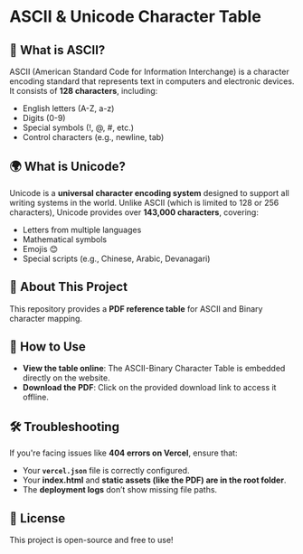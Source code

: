 # ASCII & Unicode Character Table

## 📜 What is ASCII?
ASCII (American Standard Code for Information Interchange) is a character encoding standard that represents text in computers and electronic devices. It consists of **128 characters**, including:
- English letters (A-Z, a-z)
- Digits (0-9)
- Special symbols (!, @, #, etc.)
- Control characters (e.g., newline, tab)

## 🌍 What is Unicode?
Unicode is a **universal character encoding system** designed to support all writing systems in the world. Unlike ASCII (which is limited to 128 or 256 characters), Unicode provides over **143,000 characters**, covering:
- Letters from multiple languages
- Mathematical symbols
- Emojis 😊
- Special scripts (e.g., Chinese, Arabic, Devanagari)

## 📄 About This Project
This repository provides a **PDF reference table** for ASCII and Binary character mapping.

## 🚀 How to Use
- **View the table online**: The ASCII-Binary Character Table is embedded directly on the website.
- **Download the PDF**: Click on the provided download link to access it offline.

## 🛠 Troubleshooting
If you're facing issues like **404 errors on Vercel**, ensure that:
- Your **`vercel.json`** file is correctly configured.
- Your **index.html** and **static assets (like the PDF) are in the root folder**.
- The **deployment logs** don’t show missing file paths.

## 📜 License
This project is open-source and free to use!

